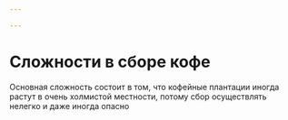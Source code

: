 ```yaml
---

---
```

# Сложности в сборе кофе
Основная сложность состоит в том, что кофейные плантации иногда растут в очень холмистой местности, потому сбор осуществлять нелегко и даже иногда опасно
